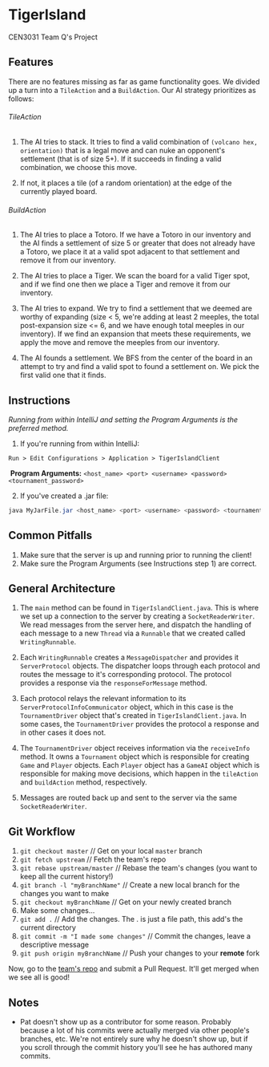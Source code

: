 # TigerIsland
CEN3031 Team Q's Project

## Features
There are no features missing as far as game functionality goes. We divided up a turn into a `TileAction` and a `BuildAction`. Our AI strategy prioritizes as follows:

###### TileAction
1. The AI tries to stack. It tries to find a valid combination of `(volcano hex, orientation)` that is a legal move and can nuke an opponent's settlement (that is of size 5+). If it succeeds in finding a valid combination, we choose this move.

2. If not, it places a tile (of a random orientation) at the edge of the currently played board. 

###### BuildAction
1. The AI tries to place a Totoro. If we have a Totoro in our inventory and the AI finds a settlement of size 5 or greater that does not already have a Totoro, we place it at a valid spot adjacent to that settlement and remove it from our inventory.

2. The AI tries to place a Tiger. We scan the board for a valid Tiger spot, and if we find one then we place a Tiger and remove it from our inventory.

3. The AI tries to expand. We try to find a settlement that we deemed are worthy of expanding (size < 5, we're adding at least 2 meeples, the total post-expansion size <= 6, and we have enough total meeples in our inventory). If we find an expansion that meets these requirements, we apply the move and remove the meeples from our inventory.

4. The AI founds a settlement. We BFS from the center of the board in an attempt to try and find a valid spot to found a settlement on. We pick the first valid one that it finds.

## Instructions
_Running from within IntelliJ and setting the Program Arguments is the preferred method._

1. If you're running from within IntelliJ:
  ```
  Run > Edit Configurations > Application > TigerIslandClient
  ```
  **Program Arguments:** `<host_name> <port> <username> <password> <tournament_password>`
  
2. If you've created a .jar file:
```java
java MyJarFile.jar <host_name> <port> <username> <password> <tournament_password>
```
## Common Pitfalls
1. Make sure that the server is up and running prior to running the client!
2. Make sure the Program Arguments (see Instructions step 1) are correct.

## General Architecture
1. The `main` method can be found in `TigerIslandClient.java`. This is where we set up a connection to the server by creating a `SocketReaderWriter`. We read messages from the server here, and dispatch the handling of each message to a new `Thread` via a `Runnable` that we created called `WritingRunnable`.

2. Each `WritingRunnable` creates a `MessageDispatcher` and provides it `ServerProtocol` objects. The dispatcher loops through each protocol and routes the message to it's corresponding protocol. The protocol provides a response via the `responseForMessage` method.

3. Each protocol relays the relevant information to its `ServerProtocolInfoCommunicator` object, which in this case is the `TournamentDriver` object that's created in `TigerIslandClient.java`. In some cases, the `TournamentDriver` provides the protocol a response and in other cases it does not.

4. The `TournamentDriver` object receives information via the `receiveInfo` method. It owns a `Tournament` object which is responsible for creating `Game` and `Player` objects. Each `Player` object has a `GameAI` object which is responsible for making move decisions, which happen in the `tileAction` and `buildAction` method, respectively.

5. Messages are routed back up and sent to the server via the same `SocketReaderWriter`. 

## Git Workflow
1. `git checkout master` // Get on your local `master` branch
2. `git fetch upstream` // Fetch the team's repo
3. `git rebase upstream/master` // Rebase the team's changes (you want to keep all the current history!)
4. `git branch -l "myBranchName"` // Create a new local branch for the changes you want to make
5. `git checkout myBranchName` // Get on your newly created branch
6. Make some changes...
7. `git add .` // Add the changes. The . is just a file path, this add's the current directory
8. `git commit -m "I made some changes"` // Commit the changes, leave a descriptive message
9. `git push origin myBranchName` // Push your changes to your **remote** fork

Now, go to the [team's repo](https://github.com/CEN3031Q/TigerIsland) and submit a Pull Request. It'll get merged when we see all is good!

## Notes
- Pat doesn't show up as a contributor for some reason. Probably because a lot of his commits were actually merged via other people's branches, etc. We're not entirely sure why he doesn't show up, but if you scroll through the commit history you'll see he has authored many commits.
